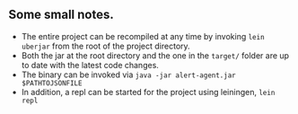 ## Some small notes.
- The entire project can be recompiled at any time by invoking `lein uberjar` from the root of the project directory.
- Both the jar at the root directory and the one in the `target/` folder are up to date with the latest code changes.
- The binary can be invoked via `java -jar alert-agent.jar $PATHTOJSONFILE`
- In addition, a repl can be started for the project using leiningen, `lein repl`
